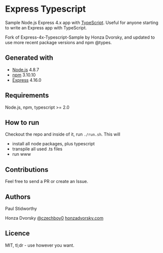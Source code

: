 # Express Typescript
Sample Node.js Express 4.x app with [TypeScript](http://www.typescriptlang.org). Useful for anyone starting to write an Express app with TypeScript.

Fork of Express-4x-Typescript-Sample by Honza Dvorsky, and updated to use more recent package versions and npm @types.

Generated with
--------------
- [Node.js](https://nodejs.org) 4.8.7
- [npm](https://www.npmjs.com) 3.10.10
- [Express](http://expressjs.com) 4.16.0

Requirements
------------
Node.js, npm, typescript >= 2.0

How to run
----------
Checkout the repo and inside of it, run `./run.sh`.
This will
- install all node packages, plus typescript
- transpile all used .ts files
- run www

Contributions
-------------
Feel free to send a PR or create an Issue.

Authors
------
Paul Stidworthy

Honza Dvorsky
[@czechboy0](http://twitter.com/czechboy0)
[honzadvorsky.com](http://honzadvorsky.com)

Licence
-------
MIT, tl;dr - use however you want.
